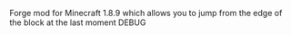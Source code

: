 Forge mod for Minecraft 1.8.9 which allows you to jump from the edge of the block at the last moment DEBUG
